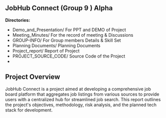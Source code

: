 ## JobHub Connect (Group 9 ) Alpha

**Directories:**

- Demo_and_Presentation/ For PPT and DEMO of Project
- Meeting_Minutes/ For the record of meeting & Discussions
- GROUP-INFO/ For Group members Details & Skill Set
- Planning Documents/ Planning Documents
- Project_report/ Report of Project
- PROJECT_SOURCE_CODE/ Source Code of the Project
- 


## Project Overview
JobHub Connect is a project aimed at developing a comprehensive job board platform that aggregates job listings from various sources to provide users with a centralized hub for streamlined job search. This report outlines the project's objectives, methodology, risk analysis, and the planned tech stack for development.
